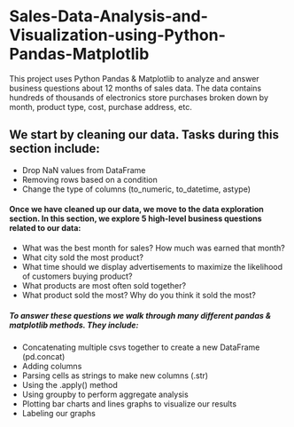 # Sales-Data-Analysis-and-Visualization-using-Python-Pandas-Matplotlib
This project uses Python Pandas & Matplotlib to analyze and answer business questions about 12 months of sales data. The data contains hundreds of thousands of electronics store purchases broken down by month, product type, cost, purchase address, etc.

## We start by cleaning our data. Tasks during this section include:

- Drop NaN values from DataFrame
- Removing rows based on a condition
- Change the type of columns (to_numeric, to_datetime, astype)

#### Once we have cleaned up our data, we move to the data exploration section. In this section, we explore 5 high-level business questions related to our data:

- What was the best month for sales? How much was earned that month?
- What city sold the most product?
-  What time should we display advertisements to maximize the likelihood of customers buying product?
-  What products are most often sold together?
- What product sold the most? Why do you think it sold the most?

##### To answer these questions we walk through many different pandas & matplotlib methods. They include:

- Concatenating multiple csvs together to create a new DataFrame (pd.concat)
- Adding columns
- Parsing cells as strings to make new columns (.str)
- Using the .apply() method
- Using groupby to perform aggregate analysis
- Plotting bar charts and lines graphs to visualize our results
- Labeling our graphs
